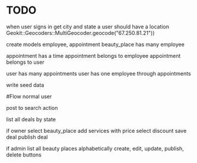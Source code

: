 # TODO
when user signs in get city and state
a user should have a location
Geokit::Geocoders::MultiGeocoder.geocode("67.250.81.21"))


create models employee, appointment
beauty_place has many employee

appointment has a time
appointment belongs to employee
appointment belongs to user

user has many appointments
user has one employee through appointments

write seed data

#Flow
normal user

post to search action
<!-- POST '/deals/results' -->
list all deals by state

if owner
select beauty_place
add services with price
select discount
save deal
publish deal

if admin
list all beauty places alphabetically
create, edit, update, publish, delete buttons
